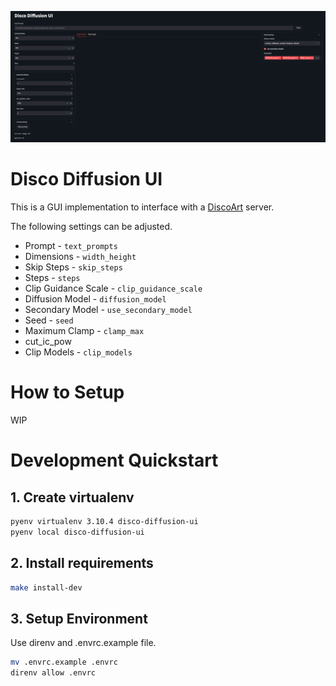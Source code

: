 ![UI Image](images/ui.png)
# Disco Diffusion UI

This is a GUI implementation to interface with a [DiscoArt](https://github.com/jina-ai/discoart) server.

The following settings can be adjusted.
* Prompt - `text_prompts`
* Dimensions - `width_height`
* Skip Steps - `skip_steps`
* Steps - `steps`
* Clip Guidance Scale - `clip_guidance_scale`
* Diffusion Model - `diffusion_model`
* Secondary Model - `use_secondary_model`
* Seed - `seed`
* Maximum Clamp - `clamp_max`
* cut_ic_pow
* Clip Models - `clip_models`

# How to Setup

WIP

# Development Quickstart

## 1. Create virtualenv

```bash
pyenv virtualenv 3.10.4 disco-diffusion-ui
pyenv local disco-diffusion-ui
```

## 2. Install requirements

```bash
make install-dev
```

## 3. Setup Environment
Use direnv and .envrc.example file.

```bash
mv .envrc.example .envrc
direnv allow .envrc
```